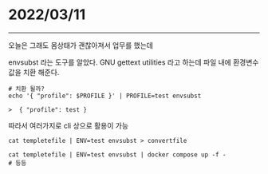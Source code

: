 # 2022/03/11 

---

오늘은 그래도 몸상태가 괜찮아져서 업무를 했는데

envsubst 라는 도구를 알았다. GNU gettext utilities 라고 하는데 파일 내에 환경변수값을 치환 해준다.

```shell
# 치환 될까?
echo '{ "profile": $PROFILE }' | PROFILE=test envsubst

>  { "profile": test }
```

따라서 여러가지로 cli 상으로 활용이 가능

```shell
cat templetefile | ENV=test envsubst > convertfile

cat templetefile | ENV=test envsubst | docker compose up -f -
# 등등 
```
